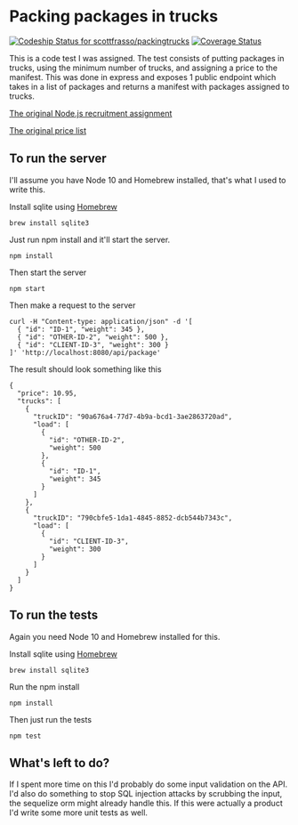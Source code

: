 # Packing packages in trucks

[ ![Codeship Status for scottfrasso/packingtrucks](https://app.codeship.com/projects/c42498f0-89de-0136-87a5-66c8800f65f2/status?branch=master)](https://app.codeship.com/projects/303161)
[![Coverage Status](https://coveralls.io/repos/github/scottfrasso/packingtrucks/badge.svg?branch=master)](https://coveralls.io/github/scottfrasso/packingtrucks?branch=master)

This is a code test I was assigned. The test consists of putting packages
in trucks, using the minimum number of trucks, and assigning a price to the
manifest. This was done in express and exposes 1 public endpoint which takes
in a list of packages and returns a manifest with packages assigned to trucks.

[The original Node.js recruitment assignment](https://s3.eu-central-1.amazonaws.com/scott-dev-test-files/SwingDev+Node.js+Recruitment+Assignment.pdf)

[The original price list](https://s3.eu-central-1.amazonaws.com/scott-dev-test-files/SwingDev+Node.js+Recruitment+Task+Price+Table.pdf)

## To run the server
I'll assume you have Node 10 and Homebrew installed, that's what I used to write this.

Install sqlite using [Homebrew](https://brew.sh/)
````
brew install sqlite3
````

Just run npm install and it'll start the server.
````
npm install
````

Then start the server
````
npm start
````

Then make a request to the server
````
curl -H "Content-type: application/json" -d '[
  { "id": "ID-1", "weight": 345 },
  { "id": "OTHER-ID-2", "weight": 500 },
  { "id": "CLIENT-ID-3", "weight": 300 }
]' 'http://localhost:8080/api/package'
````

The result should look something like this
````
{
  "price": 10.95,
  "trucks": [
    {
      "truckID": "90a676a4-77d7-4b9a-bcd1-3ae2863720ad",
      "load": [
        {
          "id": "OTHER-ID-2",
          "weight": 500
        },
        {
          "id": "ID-1",
          "weight": 345
        }
      ]
    },
    {
      "truckID": "790cbfe5-1da1-4845-8852-dcb544b7343c",
      "load": [
        {
          "id": "CLIENT-ID-3",
          "weight": 300
        }
      ]
    }
  ]
}
````

## To run the tests
Again you need Node 10 and Homebrew installed for this.

Install sqlite using [Homebrew](https://brew.sh/)
````
brew install sqlite3
````

Run the npm install
````
npm install
````

Then just run the tests
````
npm test
````

## What's left to do?

If I spent more time on this I'd probably do some input validation
on the API. I'd also do something to stop SQL injection attacks by scrubbing
the input, the sequelize orm might already handle this. If this were
actually a product I'd write some more unit tests as well.

